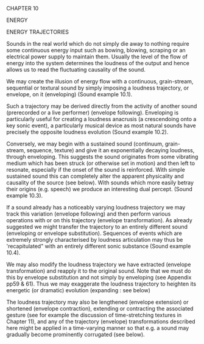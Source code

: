 <page id=81>
CHAPTER 10

ENERGY

ENERGY TRAJECTORIES

Sounds in the real world which do not simply die away to nothing require some continuous energy input such as bowing, blowing, scraping or an electrical power supply to maintain them. Usually the level of the flow of energy into the system determines the loudness of the output and hence allows us to read the fluctuating causality of the sound.

We may create the illusion of energy flow with a continuous, grain-stream, sequential or textural sound by simply imposing a loudness trajectory, or envelope, on it (enveloping) (Sound example 10.1).

Such a trajectory may be derived directly from the activity of another sound (prerecorded or a live performer) (envelope following). Enveloping is particularly useful for creating a loudness anacrusis (a crescendoing onto a key sonic event), a particularly musical device as most natural sounds have precisely the opposite loudness evolution (Sound example 10.2).

Conversely, we may begin with a sustained sound (continuum, grain-stream, sequence, texture) and give it an exponentially decaying loudness, through enveloping. This suggests the sound originates from some vibrating medium which has been struck (or otherwise set in motion) and then left to resonate, especially if the onset of the sound is reinforced. With simple sustained sound this can completely alter the apparent physicality and causality of the source (see below). With sounds which more easily betray their origins (e.g. speech) we produce an interesting dual percept. (Sound example 10.3).

If a sound already has a noticeably varying loudness trajectory we may track this variation (envelope following) and then perform various operations with or on this trajectory (envelope transformation). As already suggested we might transfer the trajectory to an entirely different sound (enveloping or envelope substitution). Sequences of events which are extremely strongly characterised by loudness articulation may thus be 'recapitulated" with an entirely different sonic substance (Sound example 10.4).

We may also modify the loudness trajectory we have extracted (envelope transformation) and reapply it to the original sound. Note that we must do this by envelope substitution and not simply by enveloping (see Appendix pp59 & 61). Thus we may exaggerate the loudness trajectory to heighten its energetic (or dramatic) evolution (expanding : see below)

The loudness trajectory may also be lengthened (envelope extension) or shortened (envelope contraction), extending or contracting the associated gesture (see for example the discussion of time-stretching textures in Chapter 11), and any of the trajectory (envelope) transformations described here might be applied in a time-varying manner so that e.g. a sound may gradually become prominently corrugated (see below).
</page>
